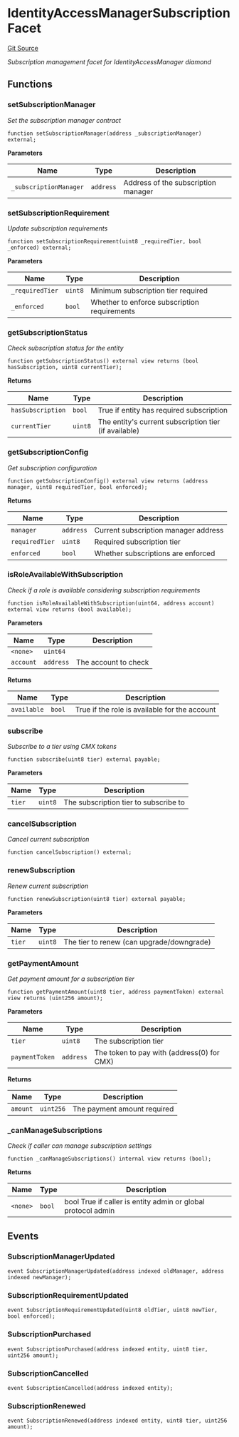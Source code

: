 # IdentityAccessManagerSubscriptionFacet
[Git Source](https://github.com/capsign/protocol/blob/dfa6820124c5610a6bfa06329447dbae7c24bc0a/src/Authorization/iam/facets/IdentityAccessManagerSubscriptionFacet.sol)

*Subscription management facet for IdentityAccessManager diamond*


## Functions
### setSubscriptionManager

*Set the subscription manager contract*


```solidity
function setSubscriptionManager(address _subscriptionManager) external;
```
**Parameters**

|Name|Type|Description|
|----|----|-----------|
|`_subscriptionManager`|`address`|Address of the subscription manager|


### setSubscriptionRequirement

*Update subscription requirements*


```solidity
function setSubscriptionRequirement(uint8 _requiredTier, bool _enforced) external;
```
**Parameters**

|Name|Type|Description|
|----|----|-----------|
|`_requiredTier`|`uint8`|Minimum subscription tier required|
|`_enforced`|`bool`|Whether to enforce subscription requirements|


### getSubscriptionStatus

*Check subscription status for the entity*


```solidity
function getSubscriptionStatus() external view returns (bool hasSubscription, uint8 currentTier);
```
**Returns**

|Name|Type|Description|
|----|----|-----------|
|`hasSubscription`|`bool`|True if entity has required subscription|
|`currentTier`|`uint8`|The entity's current subscription tier (if available)|


### getSubscriptionConfig

*Get subscription configuration*


```solidity
function getSubscriptionConfig() external view returns (address manager, uint8 requiredTier, bool enforced);
```
**Returns**

|Name|Type|Description|
|----|----|-----------|
|`manager`|`address`|Current subscription manager address|
|`requiredTier`|`uint8`|Required subscription tier|
|`enforced`|`bool`|Whether subscriptions are enforced|


### isRoleAvailableWithSubscription

*Check if a role is available considering subscription requirements*


```solidity
function isRoleAvailableWithSubscription(uint64, address account) external view returns (bool available);
```
**Parameters**

|Name|Type|Description|
|----|----|-----------|
|`<none>`|`uint64`||
|`account`|`address`|The account to check|

**Returns**

|Name|Type|Description|
|----|----|-----------|
|`available`|`bool`|True if the role is available for the account|


### subscribe

*Subscribe to a tier using CMX tokens*


```solidity
function subscribe(uint8 tier) external payable;
```
**Parameters**

|Name|Type|Description|
|----|----|-----------|
|`tier`|`uint8`|The subscription tier to subscribe to|


### cancelSubscription

*Cancel current subscription*


```solidity
function cancelSubscription() external;
```

### renewSubscription

*Renew current subscription*


```solidity
function renewSubscription(uint8 tier) external payable;
```
**Parameters**

|Name|Type|Description|
|----|----|-----------|
|`tier`|`uint8`|The tier to renew (can upgrade/downgrade)|


### getPaymentAmount

*Get payment amount for a subscription tier*


```solidity
function getPaymentAmount(uint8 tier, address paymentToken) external view returns (uint256 amount);
```
**Parameters**

|Name|Type|Description|
|----|----|-----------|
|`tier`|`uint8`|The subscription tier|
|`paymentToken`|`address`|The token to pay with (address(0) for CMX)|

**Returns**

|Name|Type|Description|
|----|----|-----------|
|`amount`|`uint256`|The payment amount required|


### _canManageSubscriptions

*Check if caller can manage subscription settings*


```solidity
function _canManageSubscriptions() internal view returns (bool);
```
**Returns**

|Name|Type|Description|
|----|----|-----------|
|`<none>`|`bool`|bool True if caller is entity admin or global protocol admin|


## Events
### SubscriptionManagerUpdated

```solidity
event SubscriptionManagerUpdated(address indexed oldManager, address indexed newManager);
```

### SubscriptionRequirementUpdated

```solidity
event SubscriptionRequirementUpdated(uint8 oldTier, uint8 newTier, bool enforced);
```

### SubscriptionPurchased

```solidity
event SubscriptionPurchased(address indexed entity, uint8 tier, uint256 amount);
```

### SubscriptionCancelled

```solidity
event SubscriptionCancelled(address indexed entity);
```

### SubscriptionRenewed

```solidity
event SubscriptionRenewed(address indexed entity, uint8 tier, uint256 amount);
```

